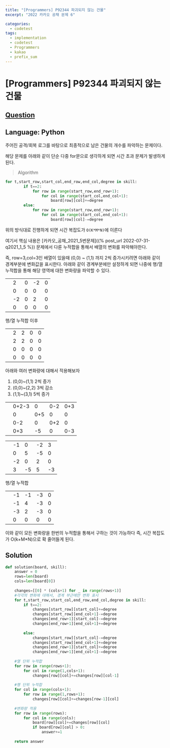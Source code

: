 ```yaml
---
title: "[Programmers] P92344 파괴되지 않는 건물"
excerpt: "2022 카카오 공채 문제 6"

categories:
  - codetest
tags:
  - implementation
  - codetest
  - Programmers
  - kakao
  - prefix_sum
---
```

# [Programmers] P92344 파괴되지 않는 건물
## [Question](https://school.programmers.co.kr/learn/courses/30/lessons/92344)
## Language: Python

주어진 공격/회복 로그를 바탕으로 최종적으로 남은 건물의 개수를 파악하는 문제이다. 

해당 문제를 아래와 같이 단순 다중 for문으로 생각하게 되면 시간 초과 문제가 발생하게 된다.

> Algorithm

```python
for t,start_row,start_col,end_row,end_col,degree in skill:
        if t==2:
            for row in range(start_row,end_row+1):
                for col in range(start_col,end_col+1):
                    board[row][col]+=degree
        else:
            for row in range(start_row,end_row+1):
                for col in range(start_col,end_col+1):
                    board[row][col]-=degree   
```

위의 방식대로 진행하게 되면 시간 복잡도가 ```O(K*M*N)```에 이른다

여기서 핵심 내용은 [카카오_공채_2021_5번문제]({% post_url 2022-07-31-q2021_1_5 %}) 문제에서 다룬 누적합을 통해서 배열의 변화를 파악해야한다.

즉, row=3,col=3인 배열이 있을때 (0,0) ~ (1,1) 까지 2씩 증가시키려면
아래와 같이 경계부분에 변화값을 표시한다. 아래와 같이 경계부분에만 설정하게 되면 나중에 행/열 누적합을 통해 해당 영역에 대한 변화량을 파악할 수 있다.

||||||
|--|--|--|--|--|
||2|0|-2|0|
||0|0|0|0|
||-2|0|2|0|
||0|0|0|0|

행/열 누적합 이후

||||||
|--|--|--|--|--|
||2|2|0|0|
||2|2|0|0|
||0|0|0|0|
||0|0|0|0|

아래와 여러 변화량에 대해서 적용해보자
1. (0,0)~(1,1) 2씩 증가
2. (0,0)~(2,2) 3씩 감소
3. (1,1)~(3,1) 5씩 증가

||||||
|--|--|--|--|--|
||0+2-3|0|0-2|0+3|
||0|0+5|0|0|
||0-2|0|0+2|0|
||0+3|-5|0|0-3|

||||||
|--|--|--|--|--|
||-1|0|-2|3|
||0|5|-5|0|
||-2|0|2|0|
||3|-5|5|-3|

행/열 누적합

||||||
|--|--|--|--|--|
||-1|-1|-3|0|
||-1|4|-3|0|
||-3|2|-3|0|
||0|0|0|0|

이와 같이 모든 변화량을 한번의 누적합을 통해서 구하는 것이 가능하다
즉, 시간 복잡도가 O(k+M*N)으로 확 줄어들게 된다.


## Solution

```python
def solution(board, skill):
    answer = 0
    rows=len(board)
    cols=len(board[0])
    
    changes=[[0] * (cols+1) for _ in range(rows+1)]
    #각각의 변화에 대해서, 경계 부근에만 변화 표시
    for t,start_row,start_col,end_row,end_col,degree in skill:
        if t==2:
            changes[start_row][start_col]+=degree
            changes[start_row][end_col+1]-=degree
            changes[end_row+1][start_col]-=degree
            changes[end_row+1][end_col+1]+=degree
            
        else:
            changes[start_row][start_col]-=degree
            changes[start_row][end_col+1]+=degree
            changes[end_row+1][start_col]+=degree
            changes[end_row+1][end_col+1]-=degree
            
    #열 단위 누적합
    for row in range(rows+1):
        for col in range(1,cols+1):
            changes[row][col]+=changes[row][col-1]
    
    #행 단위 누적합
    for col in range(cols+1):
        for row in range(1,rows+1):
            changes[row][col]+=changes[row-1][col]
    
    #변화량 적용
    for row in range(rows):
        for col in range(cols):
            board[row][col]+=changes[row][col]
            if board[row][col] > 0:
                answer+=1
        
    return answer
```
